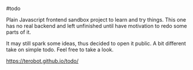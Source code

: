 #todo

Plain Javascript frontend sandbox project to learn and try things. This one has no real backend and left unfinished until have motivation to redo some parts of it. 

It may still spark some ideas, thus decided to open it public. A bit different take on simple todo. Feel free to take a look.

https://terobot.github.io/todo/
